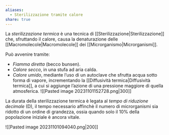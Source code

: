 ```yaml
---
aliases:
  - Sterilizzazione tramite calore
share: true
---
```


La *sterilizzazione termica* è una tecnica di [[Sterilizzazione|Sterilizzazione]] che, sfruttando il calore, causa la denaturazione delle [[Macromolecole|Macromolecole]] dei [[Microrganismo|Microrganismi]].

Può avvenire tramite:
- *Fiamma diretta* (becco bunsen).
- *Calore secco*, in una stufa ad aria calda.
- *Calore umido*, mediante l’uso di un autoclave che sfrutta acqua sotto forma di vapore, incrementando la [[Diffusività termica|Diffusività termica]], a cui si aggiunge l’azione di una pressione maggiore di quella atmosferica.
  ![[Pasted image 20231101152728.png|300]]

La durata della sterilizzazione termica è legata al *tempo di riduzione decimale* (D), il tempo necessario affinchè il numero di microrganismi sia ridotto di un ordine di grandezza, ossia quando solo il 10% della popolazione iniziale è ancora vitale.

![[Pasted image 20231101094040.png|200]]